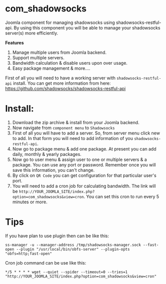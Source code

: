 # com_shadowsocks
Joomla component for managing shadowsocks using shadowsocks-restful-api. By using this component you will be able to manage your shadowsocks server(s) more efficiently. 

**Features**
1) Manage multiple users from Joomla backend.
2) Support multiple servers.
3) Bandwidth calculation & disable users upon over usage.
4) Easy package management & more....

First of all you will need to have a working server with `shadowsocks-restful-api` install. You can get more information from here: https://github.com/shadowsocks/shadowsocks-restful-api

**Install**:
===========
1) Download the zip archive & install from your Joomla backend.
2) Now navigate from `component menu` to `Shadowsocks`
3) First of all you will have to add a server. So, from server menu click new to add. In that form you will need to add information of you `shadowsocks-restful-api`.
4) Now go to package menu & add one package. At present you can add daily, monthly & yearly packages.
5) Now go to user menu & assign user to one or multiple servers & a package. You can use any port or password. Remember once you will save this information, you can't change.
6) By click on `QR Code` you can get configuration for that particular user's port.
7) You will need to add a cron job for calculating bandwidth. The link will be `http://YOUR_JOOMLA_SITE/index.php?option=com_shadowsocks&view=cron`. You can set this cron to run every 5 minutes or more.

**Tips**
========
If you have plan to use plugin then can be like this:

`ss-manager -u --manager-address /tmp/shadowsocks-manager.sock --fast-open --plugin "/usr/local/bin/obfs-server" --plugin-opts "obfs=http;fast-open"`

Cron job command can be use like this:

`*/5 * * * * wget --quiet --spider --timeout=0 --tries=1 "http://YOUR_JOOMLA_SITE/index.php?option=com_shadowsocks&view=cron"`